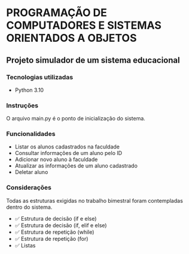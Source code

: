 # PROGRAMAÇÃO DE COMPUTADORES E SISTEMAS ORIENTADOS A OBJETOS

## Projeto simulador de um sistema educacional


### Tecnologias utilizadas
 
- Python 3.10

### Instruções

O arquivo main.py é o ponto de inicialização do sistema.

### Funcionalidades

- Listar os alunos cadastrados na faculdade
- Consultar informações de um aluno pelo ID
- Adicionar novo aluno à faculdade
- Atualizar as informações de um aluno cadastrado
- Deletar aluno

### Considerações

Todas as estruturas exigidas no trabalho bimestral foram contempladas dentro do sistema.

- :white_check_mark: Estrutura de decisão (if e else)
- :white_check_mark: Estrutura de decisão (if, elif e else)
- :white_check_mark: Estrutura de repetição (while)
- :white_check_mark: Estrutura de repetição (for)
- :white_check_mark: Listas

